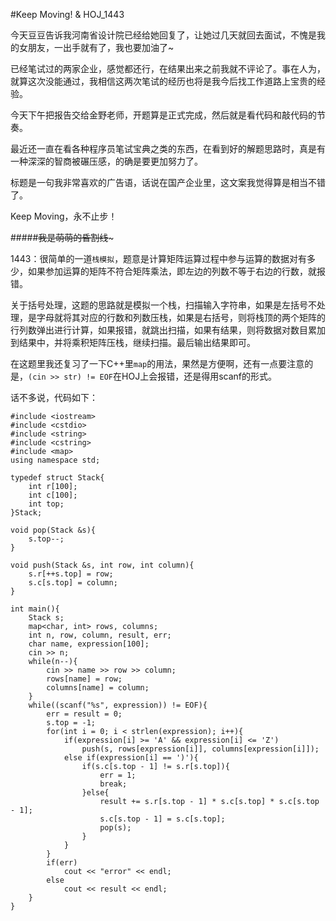 #Keep Moving! & HOJ_1443  

今天豆豆告诉我河南省设计院已经给她回复了，让她过几天就回去面试，不愧是我的女朋友，一出手就有了，我也要加油了~  

已经笔试过的两家企业，感觉都还行，在结果出来之前我就不评论了。事在人为，就算这次没能通过，我相信这两次笔试的经历也将是我今后找工作道路上宝贵的经验。  

今天下午把报告交给金野老师，开题算是正式完成，然后就是看代码和敲代码的节奏。  

最近还一直在看各种程序员笔试宝典之类的东西，在看到好的解题思路时，真是有一种深深的智商被碾压感，的确是要更加努力了。  

标题是一句我非常喜欢的广告语，话说在国产企业里，这文案我觉得算是相当不错了。  

Keep Moving，永不止步！  

#####~~~~~~~~~~~~我是萌萌的昏割线~~~~~~~~~~~~~  

1443：很简单的一道```栈模拟```，题意是计算矩阵运算过程中参与运算的数据对有多少，如果参加运算的矩阵不符合矩阵乘法，即左边的列数不等于右边的行数，就报错。  

关于括号处理，这题的思路就是模拟一个栈，扫描输入字符串，如果是左括号不处理，是字母就将其对应的行数和列数压栈，如果是右括号，则将栈顶的两个矩阵的行列数弹出进行计算，如果报错，就跳出扫描，如果有结果，则将数据对数目累加到结果中，并将乘积矩阵压栈，继续扫描。最后输出结果即可。  

在这题里我还复习了一下C++里```map```的用法，果然是方便啊，还有一点要注意的是，```(cin >> str) != EOF```在HOJ上会报错，还是得用scanf的形式。  

话不多说，代码如下：  

    #include <iostream>
    #include <cstdio>
    #include <string>
    #include <cstring>
    #include <map>
    using namespace std;
    
    typedef struct Stack{
        int r[100];
        int c[100];
        int top;
    }Stack;

    void pop(Stack &s){
        s.top--;
    }

    void push(Stack &s, int row, int column){
        s.r[++s.top] = row;
        s.c[s.top] = column;
    }
    
    int main(){
        Stack s;
        map<char, int> rows, columns;
        int n, row, column, result, err;
        char name, expression[100];
        cin >> n;
        while(n--){
            cin >> name >> row >> column;
            rows[name] = row;
            columns[name] = column;
        }
        while((scanf("%s", expression)) != EOF){
            err = result = 0;
            s.top = -1;
            for(int i = 0; i < strlen(expression); i++){
                if(expression[i] >= 'A' && expression[i] <= 'Z')
                    push(s, rows[expression[i]], columns[expression[i]]);
                else if(expression[i] == ')'){
                    if(s.c[s.top - 1] != s.r[s.top]){
                        err = 1;
                        break;
                    }else{
                        result += s.r[s.top - 1] * s.c[s.top] * s.c[s.top - 1];
                        s.c[s.top - 1] = s.c[s.top];
                        pop(s);
                    }
                }
            }
            if(err)
                cout << "error" << endl;
            else
                cout << result << endl;
        }
    }
